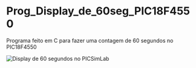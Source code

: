 # Prog_Display_de_60seg_PIC18F4550
 Programa feito em C para fazer uma contagem de 60 segundos no PIC18F4550


![Display de 60 segundos no PICSimLab](https://github.com/user-attachments/assets/39d3402b-f539-42ec-b0c5-68fcb2b93efa)
